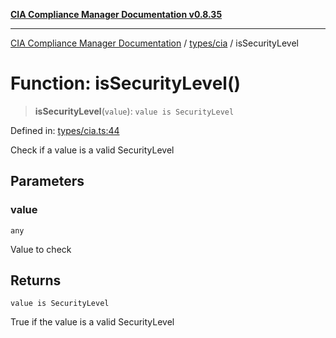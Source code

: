 [**CIA Compliance Manager Documentation v0.8.35**](../../../README.md)

***

[CIA Compliance Manager Documentation](../../../modules.md) / [types/cia](../README.md) / isSecurityLevel

# Function: isSecurityLevel()

> **isSecurityLevel**(`value`): `value is SecurityLevel`

Defined in: [types/cia.ts:44](https://github.com/Hack23/cia-compliance-manager/blob/b297770fc62abf558e2711cd029bbbe74e6c5cfb/src/types/cia.ts#L44)

Check if a value is a valid SecurityLevel

## Parameters

### value

`any`

Value to check

## Returns

`value is SecurityLevel`

True if the value is a valid SecurityLevel
